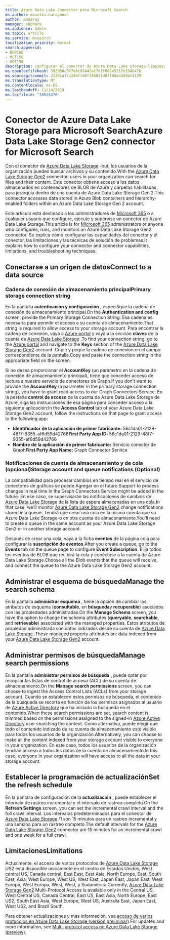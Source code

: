 ```yaml
---
title: Azure Data Lake Connector para Microsoft Search
ms.author: mounika.narayanan
author: monaray
manager: shohara
ms.audience: Admin
ms.topic: article
ms.service: mssearch
localization_priority: Normal
search.appverid:
- BFB160
- MET150
- MOE150
description: Configurar el conector de Azure Data Lake Storage-limpieza para Microsoft Search
ms.openlocfilehash: 392960a5f7e6c93442ac7e1f60245217e194b42b
ms.sourcegitcommit: 21361af7c244ffd6ff8689fd0ff0daa359bf4129
ms.translationtype: MT
ms.contentlocale: es-ES
ms.lasthandoff: 11/14/2019
ms.locfileid: "38626476"
---
```

# <a name="azure-data-lake-storage-gen2-connector-for-microsoft-search"></a><span data-ttu-id="ba593-103">Conector de Azure Data Lake Storage para Microsoft Search</span><span class="sxs-lookup"><span data-stu-id="ba593-103">Azure Data Lake Storage Gen2 connector for Microsoft Search</span></span>

<span data-ttu-id="ba593-104">Con el conector de [Azure Data Lake Storage](https://docs.microsoft.com/azure/storage/blobs/data-lake-storage-introduction) -out, los usuarios de la organización pueden buscar archivos y su contenido.</span><span class="sxs-lookup"><span data-stu-id="ba593-104">With the [Azure Data Lake Storage Gen2](https://docs.microsoft.com/azure/storage/blobs/data-lake-storage-introduction) connector, users in your organization can search for files and their content.</span></span> <span data-ttu-id="ba593-105">Este conector obtiene acceso a los datos almacenados en contenedores de BLOB de Azure y carpetas habilitadas para jerarquía dentro de una cuenta de Azure Data Lake Storage Gen 2.</span><span class="sxs-lookup"><span data-stu-id="ba593-105">This connector accesses data stored in Azure Blob containers and hierarchy-enabled folders within an Azure Data Lake Storage Gen 2 account.</span></span>

<span data-ttu-id="ba593-106">Este artículo está destinado a los administradores de [Microsoft 365](https://www.microsoft.com/microsoft-365) o a cualquier usuario que configure, ejecute y supervise un conector de Azure Data Lake Storage.</span><span class="sxs-lookup"><span data-stu-id="ba593-106">This article is for [Microsoft 365](https://www.microsoft.com/microsoft-365) administrators or anyone who configures, runs, and monitors an Azure Data Lake Storage Gen2 connector.</span></span> <span data-ttu-id="ba593-107">Se explica cómo configurar las capacidades del conector y el conector, las limitaciones y las técnicas de solución de problemas.</span><span class="sxs-lookup"><span data-stu-id="ba593-107">It explains how to configure your connector and connector capabilities, limitations, and troubleshooting techniques.</span></span>

## <a name="connect-to-a-data-source"></a><span data-ttu-id="ba593-108">Conectarse a un origen de datos</span><span class="sxs-lookup"><span data-stu-id="ba593-108">Connect to a data source</span></span>

### <a name="primary-storage-connection-string"></a><span data-ttu-id="ba593-109">Cadena de conexión de almacenamiento principal</span><span class="sxs-lookup"><span data-stu-id="ba593-109">Primary storage connection string</span></span> 
<span data-ttu-id="ba593-110">En la pantalla **autenticación y configuración** , especifique la cadena de conexión de almacenamiento principal.</span><span class="sxs-lookup"><span data-stu-id="ba593-110">On the **Authentication and config** screen, provide the Primary Storage Connection String.</span></span> <span data-ttu-id="ba593-111">Esa cadena es necesaria para permitir el acceso a su cuenta de almacenamiento.</span><span class="sxs-lookup"><span data-stu-id="ba593-111">That string is required to allow access to your storage account.</span></span> <span data-ttu-id="ba593-112">Para encontrar la cadena de conexión, vaya a [Azure portal](https://ms.portal.azure.com/#home) y vaya a la sección **claves** de la cuenta de [Azure Data Lake Storage](https://docs.microsoft.com/azure/storage/blobs/data-lake-storage-introduction) .</span><span class="sxs-lookup"><span data-stu-id="ba593-112">To find your connection string, go to the [Azure portal](https://ms.portal.azure.com/#home) and navigate to the **Keys** section of the [Azure Data Lake Storage Gen2](https://docs.microsoft.com/azure/storage/blobs/data-lake-storage-introduction) account.</span></span> <span data-ttu-id="ba593-113">Copie y pegue la cadena de conexión en el campo correspondiente de la pantalla.</span><span class="sxs-lookup"><span data-stu-id="ba593-113">Copy and paste the connection string in the appropriate field on the screen.</span></span>

<span data-ttu-id="ba593-114">Si no desea proporcionar el **AccountKey** (un parámetro en la cadena de conexión de almacenamiento principal), tiene que conceder acceso de lectura a nuestro servicio de conectores de Graph.</span><span class="sxs-lookup"><span data-stu-id="ba593-114">If you don't want to provide the **AccountKey** (a parameter in the primary storage connection string), you have to grant read access to our Graph Connectors Service.</span></span> <span data-ttu-id="ba593-115">En la pestaña **control de acceso** de la cuenta de Azure Data Lake Storage de Azure, siga las instrucciones de esa página para conceder acceso a la siguiente aplicación:</span><span class="sxs-lookup"><span data-stu-id="ba593-115">In the **Access Control** tab of your Azure Data Lake Storage Gen2 account, follow the instructions on that page to grant access to the following app:</span></span>
* <span data-ttu-id="ba593-116">**Identificador de la aplicación de primer fabricante:** 56c1da01-2129-48f7-9355-af6d59d42766</span><span class="sxs-lookup"><span data-stu-id="ba593-116">**First Party App ID:** 56c1da01-2129-48f7-9355-af6d59d42766</span></span>
* <span data-ttu-id="ba593-117">**Nombre de la aplicación de primer fabricante:** Servicio conector de Graph</span><span class="sxs-lookup"><span data-stu-id="ba593-117">**First Party App Name:** Graph Connector Service</span></span>

### <a name="storage-account-and-queue-notifications-optional"></a><span data-ttu-id="ba593-118">Notificaciones de cuenta de almacenamiento y de cola (opcional)</span><span class="sxs-lookup"><span data-stu-id="ba593-118">Storage account and queue notifications (Optional)</span></span>
<span data-ttu-id="ba593-119">La compatibilidad para procesar cambios en tiempo real en el servicio de conectores de gráficos se puede Agregar en el futuro.</span><span class="sxs-lookup"><span data-stu-id="ba593-119">Support to process changes in real time in the Graph Connectors Service might be added in the future.</span></span> <span data-ttu-id="ba593-120">En ese caso, se supervisarán las notificaciones de cambios de [Azure Data Lake Storage](https://docs.microsoft.com/azure/storage/blobs/data-lake-storage-introduction) de la lista de espera almacenadas en una cola.</span><span class="sxs-lookup"><span data-stu-id="ba593-120">In that case, we'll monitor [Azure Data Lake Storage Gen2](https://docs.microsoft.com/azure/storage/blobs/data-lake-storage-introduction) change notifications stored in a queue.</span></span> <span data-ttu-id="ba593-121">Tendrá que crear una cola en la misma cuenta que su Azure Data Lake Storage-o en otra cuenta de almacenamiento.</span><span class="sxs-lookup"><span data-stu-id="ba593-121">You'll need to create a queue in the same account as your Azure Data Lake Storage Gen2 or in another storage account.</span></span>

<span data-ttu-id="ba593-122">Después de crear una cola, vaya a la ficha **eventos** de la página cola para configurar la **suscripción de eventos**.</span><span class="sxs-lookup"><span data-stu-id="ba593-122">After you create a queue, go to the **Events** tab on the queue page to configure **Event Subscription**.</span></span> <span data-ttu-id="ba593-123">Elija todos los eventos de BLOB que recibirá la cola y conéctese a la cuenta de Azure Data Lake Storage.</span><span class="sxs-lookup"><span data-stu-id="ba593-123">Choose all the Blob events that the queue will receive, and connect the queue to the Azure Data Lake Storage Gen2 account.</span></span>

## <a name="manage-the-search-schema"></a><span data-ttu-id="ba593-124">Administrar el esquema de búsqueda</span><span class="sxs-lookup"><span data-stu-id="ba593-124">Manage the search schema</span></span>
<span data-ttu-id="ba593-125">En la pantalla **administrar esquema** , tiene la opción de cambiar los atributos de esquema (**consultable**, en **búsqueda**y **recuperable**) asociados con las propiedades administradas.</span><span class="sxs-lookup"><span data-stu-id="ba593-125">On the **Manage Schema** screen, you have the option to change the schema attributes (**queryable**, **searchable**, and **retrievable**) associated with the managed properties.</span></span> <span data-ttu-id="ba593-126">Estos atributos de propiedad administrada son datos indizados desde su cuenta de [Azure Data Lake Storage](https://docs.microsoft.com/azure/storage/blobs/data-lake-storage-introduction) .</span><span class="sxs-lookup"><span data-stu-id="ba593-126">These managed property attributes are data indexed from your [Azure Data Lake Storage Gen2](https://docs.microsoft.com/azure/storage/blobs/data-lake-storage-introduction) account.</span></span>

## <a name="manage-search-permissions"></a><span data-ttu-id="ba593-127">Administrar permisos de búsqueda</span><span class="sxs-lookup"><span data-stu-id="ba593-127">Manage search permissions</span></span>
<span data-ttu-id="ba593-128">En la pantalla **administrar permisos de búsqueda** , puede optar por recopilar las listas de control de acceso (ACL) de su cuenta de almacenamiento.</span><span class="sxs-lookup"><span data-stu-id="ba593-128">On the **Manage search permissions** screen, you can choose to ingest the Access Control Lists (ACLs) from your storage account.</span></span> <span data-ttu-id="ba593-129">Cuando se establecen estos permisos de búsqueda, el contenido de la búsqueda se recorta en función de los permisos asignados al usuario de [Azure Active Directory](https://docs.microsoft.com/azure/active-directory/) que ha iniciado la búsqueda en el contenido.</span><span class="sxs-lookup"><span data-stu-id="ba593-129">When these search permissions are set, search content is trimmed based on the permissions assigned to the signed-in [Azure Active Directory](https://docs.microsoft.com/azure/active-directory/) user searching the content.</span></span> <span data-ttu-id="ba593-130">Como alternativa, puede elegir que todo el contenido indizado de su cuenta de almacenamiento esté visible para todos los usuarios de la organización.</span><span class="sxs-lookup"><span data-stu-id="ba593-130">Alternatively, you can choose to make all the content indexed from your storage account visible to everyone in your organization.</span></span> <span data-ttu-id="ba593-131">En este caso, todos los usuarios de la organización tendrán acceso a todos los datos de la cuenta de almacenamiento.</span><span class="sxs-lookup"><span data-stu-id="ba593-131">In this case, everyone in your organization will have access to all the data in your storage account.</span></span>
 
## <a name="set-the-refresh-schedule"></a><span data-ttu-id="ba593-132">Establecer la programación de actualización</span><span class="sxs-lookup"><span data-stu-id="ba593-132">Set the refresh schedule</span></span>
<span data-ttu-id="ba593-133">En la pantalla de configuración de la **actualización** , puede establecer el intervalo de rastreo incremental y el intervalo de rastreo completo.</span><span class="sxs-lookup"><span data-stu-id="ba593-133">On the **Refresh Settings** screen, you can set the incremental crawl interval and the full crawl interval.</span></span> <span data-ttu-id="ba593-134">Los intervalos predeterminados para el conector de [Azure Data Lake Storage](https://docs.microsoft.com/azure/storage/blobs/data-lake-storage-introduction) /1 son 15 minutos para un rastreo incremental y una semana para un rastreo completo.</span><span class="sxs-lookup"><span data-stu-id="ba593-134">The default intervals for the [Azure Data Lake Storage Gen2](https://docs.microsoft.com/azure/storage/blobs/data-lake-storage-introduction) connector are 15 minutes for an incremental crawl and one week for a full crawl.</span></span>
 
## <a name="limitations"></a><span data-ttu-id="ba593-135">Limitaciones</span><span class="sxs-lookup"><span data-stu-id="ba593-135">Limitations</span></span>
<span data-ttu-id="ba593-136">Actualmente, el acceso de varios protocolos de [Azure Data Lake Storage](https://docs.microsoft.com/azure/storage/blobs/data-lake-storage-introduction) US2 está disponible únicamente en el centro de Estados Unidos, West central US, Canada central, East East, East Asia, North Europe, East, South East, Asia, West Europe, West US, West East, Japan East, Japan East, West Europe, West Europa, West, West, y Sudamérica.</span><span class="sxs-lookup"><span data-stu-id="ba593-136">Currently, [Azure Data Lake Storage Gen2](https://docs.microsoft.com/azure/storage/blobs/data-lake-storage-introduction) Multi-Protocol Access is available only in the Central US, West Central US, Canada Central, East US, East Asia, North Europe, East US2, South East Asia, West Europe, West US, Australia East, Japan East, West US2, and Brazil South.</span></span>

<span data-ttu-id="ba593-137">Para obtener actualizaciones y más información, vea [acceso de varios protocolos en Azure Data Lake Storage (versión preliminar)](https://docs.microsoft.com/azure/storage/blobs/data-lake-storage-multi-protocol-access).</span><span class="sxs-lookup"><span data-stu-id="ba593-137">For updates and more information, see  [Multi-protocol access on Azure Data Lake Storage (preview)](https://docs.microsoft.com/azure/storage/blobs/data-lake-storage-multi-protocol-access).</span></span>


